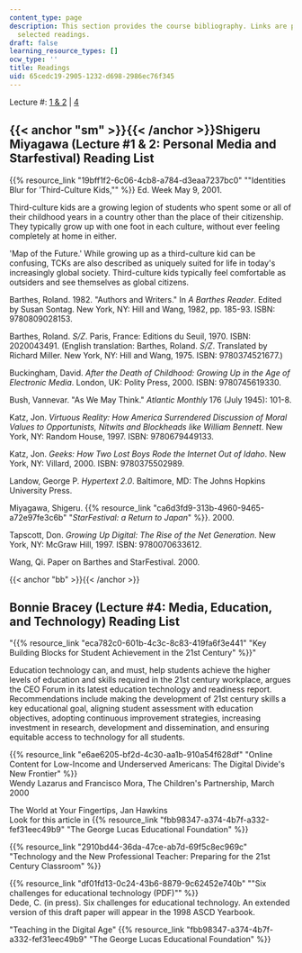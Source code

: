 ```yaml
---
content_type: page
description: This section provides the course bibliography. Links are provided to
  selected readings.
draft: false
learning_resource_types: []
ocw_type: ''
title: Readings
uid: 65cedc19-2905-1232-d698-2986ec76f345
---
```

Lecture #: [1 & 2](#sm) | [4](#bb)

## {{< anchor "sm" >}}{{< /anchor >}}Shigeru Miyagawa (Lecture #1 & 2: Personal Media and Starfestival) Reading List

{{% resource_link "19bff1f2-6c06-4cb8-a784-d3eaa7237bc0" "\"Identities Blur for 'Third-Culture Kids,\"" %}} Ed. Week May 9, 2001.

Third-culture kids are a growing legion of students who spent some or all of their childhood years in a country other than the place of their citizenship. They typically grow up with one foot in each culture, without ever feeling completely at home in either.

'Map of the Future.' While growing up as a third-culture kid can be confusing, TCKs are also described as uniquely suited for life in today's increasingly global society. Third-culture kids typically feel comfortable as outsiders and see themselves as global citizens.

Barthes, Roland. 1982. "Authors and Writers." In *A Barthes Reader*. Edited by Susan Sontag. New York, NY: Hill and Wang, 1982, pp. 185-93. ISBN: 9780809028153.

Barthes, Roland. *S/Z*. Paris, France: Editions du Seuil, 1970. ISBN: 2020043491. (English translation: Barthes, Roland. *S/Z*. Translated by Richard Miller. New York, NY: Hill and Wang, 1975. ISBN: 9780374521677.)

Buckingham, David. *After the Death of Childhood: Growing Up in the Age of Electronic Media*. London, UK: Polity Press, 2000. ISBN: 9780745619330.

Bush, Vannevar. "As We May Think." *Atlantic Monthly* 176 (July 1945): 101-8.

Katz, Jon. *Virtuous Reality: How America Surrendered Discussion of Moral Values to Opportunists, Nitwits and Blockheads like William Bennett*. New York, NY: Random House, 1997. ISBN: 9780679449133.

Katz, Jon. *Geeks: How Two Lost Boys Rode the Internet Out of Idaho*. New York, NY: Villard, 2000. ISBN: 9780375502989.

Landow, George P. *Hypertext 2.0*. Baltimore, MD: The Johns Hopkins University Press.

Miyagawa, Shigeru. {{% resource_link "ca6d3fd9-313b-4960-9465-a72e97fe3c6b" "*StarFestival: a Return to Japan*" %}}. 2000.

Tapscott, Don. *Growing Up Digital: The Rise of the Net Generation*. New York, NY: McGraw Hill, 1997. ISBN: 9780070633612.

Wang, Qi. Paper on Barthes and StarFestival. 2000.

{{< anchor "bb" >}}{{< /anchor >}}

## Bonnie Bracey (Lecture #4: Media, Education, and Technology) Reading List

"{{% resource_link "eca782c0-601b-4c3c-8c83-419fa6f3e441" "Key Building Blocks for Student Achievement in the 21st Century" %}}"

Education technology can, and must, help students achieve the higher levels of education and skills required in the 21st century workplace, argues the CEO Forum in its latest education technology and readiness report. Recommendations include making the development of 21st century skills a key educational goal, aligning student assessment with education objectives, adopting continuous improvement strategies, increasing investment in research, development and dissemination, and ensuring equitable access to technology for all students.

{{% resource_link "e6ae6205-bf2d-4c30-aa1b-910a54f628df" "Online Content for Low-Income and Underserved Americans: The Digital Divide's New Frontier" %}}    
Wendy Lazarus and Francisco Mora, The Children's Partnership, March 2000

The World at Your Fingertips, Jan Hawkins    
Look for this article in {{% resource_link "fbb98347-a374-4b7f-a332-fef31eec49b9" "The George Lucas Educational Foundation" %}}

{{% resource_link "2910bd44-36da-47ce-ab7d-69f5c8ec969c" "Technology and the New Professional Teacher: Preparing for the 21st Century Classroom" %}}

{{% resource_link "df01fd13-0c24-43b6-8879-9c62452e740b" "\"Six challenges for educational technology (PDF)\"" %}}    
Dede, C. (in press). Six challenges for educational technology. An extended version of this draft paper will appear in the 1998 ASCD Yearbook.

"Teaching in the Digital Age" {{% resource_link "fbb98347-a374-4b7f-a332-fef31eec49b9" "The George Lucas Educational Foundation" %}}